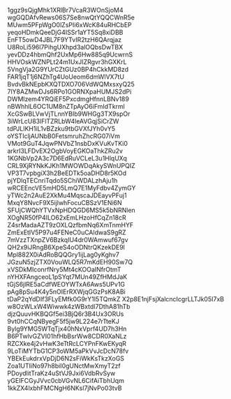 1ggz9sQjgMhk1XRlBr7VcaR3WOnSjoM4
wgGQDAfvRews06S7Se8nwQtYQQCWnR5e
MUwm5PFpWgO0lZsPIi6xWcK84uRHCbEP
yeqoHDmkQeeDjG4ISSr1aYT5Sq8xiDBB
EnFT5owD4JBL7F9YTvIR2tzH6QArqjaz
U8RoLi596l7PihgUXhpd3alOQbsDwTBX
yevDDz4hbmQhf2UxMp6Hw885q9UcwrnS
HHVOskWZNPLt24m1UxJIZRgvr3hGXKrL
5VngVja2G9YUrCZtGUz0BP4hCkkMD8zd
FAR1jqT1j6NZhTg4UoUeom6dmWlVX7tU
BvdvBkNEpbKXQTDXO706VdWQMxsxyQ25
7lY8AZMwDJs6RPo1GORNXpaHUMJS2dPi
DWMlzem4YRQiEF5PxcdmgHfnnLBNv189
nBWhhlL6OC1UM8nZTpAyO6iFmIdTkrml
XcGSwBLVwVjTLnnYBIb9WHGg3TX9spOr
3iWrLcU83lFlTZRLbW4leAVGqjSiCrZW
tdPJLlKH1iL1vBZzku9tbGVXfJYh0vY5
oYSTIcljAUNbB0FetsmruhZhcRG07iVm
VMot9GuT4JqwPNVbZ1nsbDxKVuKvTKi0
arkrI3LFDvEX2OgbVoyEGKOaThkZRu2v
1KGNbVp2A3c7D6EdRuVCLeL3u1HlqUXq
CRL9XjRYNkKJKh1MWOWDqAkySWnUPQIZ
VP3T7vpbgiX3h2BeEDTk5oaDHD8r5KOd
pjYDlqTECnriTqdo5SChiWDALzhAju1h
wRCEEncVE5mHD5LmQ7E1MyFdbv4ZymGY
yTWc2n2AuE2XkMu4MqscaJDEayvPFuj1
MxqY8NvcF9X5ijlwhFocuCBSzV1ENi6N
SFUjCWQhYTVxNpHDQGD6MS5k5bNRNlen
XOgNR50fP4ILO62xEmLHzoHfCqZn18cR
Z4srMadaAZT9zOXLQzfbmNq6XmTnmHYF
ZmExEtIV5P97u4FENeC0uCAldwaS9gRZ
7mVzzTXnpZV6BzkqIU4dr0WAmwuf67gv
QH2x9iJRngB6XpeS4oODNtrQKzekDE9l
Mpl882X0iAdRoBQQGry1ijLag0yKghv7
JGzuN5zjZTX0VouWLQ5R7mKdEH90Sw7Q
xVSDkMIconrfNry5Mt4cKOOaINfrOtmT
nYHXFAngceoL1pSYqt7MUn49ZfHMdJaK
tGjS6jlRE5aCdfWEOYWTxA6Aws5UPv1G
pAg8pSu4K4y5nOIErRXWjqGGzPsK8ABi
tDaP2qYdDIf3FLyEMfk0G9rY1I5TQmkZ
X2p8E1njFsjXalcncIcgrLLTJk05I7xB
w8OzWLxW4Wiwwk4zWBxtdI7DthA81hTb
djzQuuvHKBQGf5ei3BjQ6r3B4Ux3ORUs
9vt0hCCqNByegF5f5jw9L224e7rTteKJ
Bylg9YMG5WTqTjx40hNxVprf4UD7h3Hn
B6PTwlvGZVI01hfHbBsrWw8CDR0XaNLz
RZCXke4j2vHwK3eTtRcLCYPnFKwEKyqR
9LoTiMYTbG1CP3oWM5aPkVvJcDcN78fv
YBEkEukdrxVpDjD6N2sFiWkKsTkzXoGS
Zoa1UTIiNo97h8biI0gUNctMwXmyT2zf
PDoydlitTraKz4uStVJ9Jxi6VdbRvSyw
yGEIFCGyJVvc0cbVGvNL6CifAiTbhUqm
1kkZX4lxbhFMCNgH6NKsl7jNvPo03tvB
